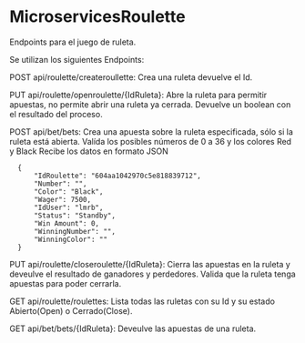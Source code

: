 # MicroservicesRoulette
Endpoints para el juego de ruleta.

Se utilizan los siguientes Endpoints:

POST api/roulette/createroullette: Crea una ruleta  devuelve el Id.

PUT api/roulette/openroulette/{IdRuleta}: Abre la ruleta para permitir apuestas, no permite abrir una ruleta ya cerrada. Devuelve un boolean con el resultado del proceso.

POST api/bet/bets: Crea una apuesta sobre la ruleta especificada, sólo si la ruleta está abierta. Valída los posibles números de 0 a 36 y los colores Red y Black 
      Recibe los datos en formato JSON
      
      {
          "IdRoulette": "604aa1042970c5e818839712",
          "Number": "",
          "Color": "Black",
          "Wager": 7500,
          "IdUser": "lmrb",
          "Status": "Standby",
          "Win Amount": 0,
          "WinningNumber": "",
          "WinningColor": ""
      }
      
PUT api/roulette/closeroulette/{IdRuleta}: Cierra las apuestas en la ruleta y deveulve el resultado de ganadores y perdedores. Valida que la ruleta tenga apuestas para poder cerrarla.

GET api/roulette/roulettes: Lista todas las ruletas con su Id y su estado Abierto(Open) o Cerrado(Close).

GET api/bet/bets/{IdRuleta}: Deveulve las apuestas de una ruleta.

